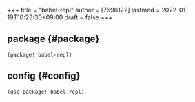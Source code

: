 +++
title = "babel-repl"
author = [7696122]
lastmod = 2022-01-19T10:23:30+09:00
draft = false
+++

## package {#package}

```elisp
(package! babel-repl)
```


## config {#config}

```elisp
(use-package! babel-repl)
```
